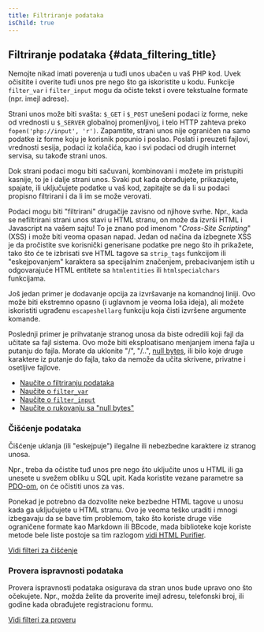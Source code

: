 ```yaml
---
title: Filtriranje podataka
isChild: true
---
```


## Filtriranje podataka {#data_filtering_title}

Nemojte nikad imati poverenja u tuđi unos ubačen u vaš PHP kod. Uvek očisitite i overite tuđi unos pre nego što ga iskoristite u kodu. Funkcije `filter_var` i `filter_input` mogu da očiste tekst i overe tekstualne formate (npr. imejl adrese).

Strani unos može biti svašta: `$_GET` i `$_POST` unešeni podaci iz forme, neke od vrednosti u `$_SERVER` globalnoj promenljivoj, i telo HTTP zahteva preko `fopen('php://input', 'r')`. Zapamtite, strani unos nije ograničen na samo podatke iz forme koju je korisnik popunio i poslao. Poslati i preuzeti fajlovi, vrednosti sesija, podaci iz kolačića, kao i svi podaci od drugih internet servisa, su takođe strani unos.

Dok strani podaci mogu biti sačuvani, kombinovani i možete im pristupiti kasnije, to je i dalje strani unos. Svaki put kada obrađujete, prikazujete, spajate, ili uključujete podatke u vaš kod, zapitajte se da li su podaci propisno filtrirani i da li im se može verovati.

Podaci mogu biti "filtrirani" drugačije zavisno od njihove svrhe. Npr., kada se nefiltrirani strani unos stavi u HTML stranu, on može da izvrši HTML i Javascript na vašem sajtu! To je znano pod imenom "_Cross-Site Scripting_" (XSS) i može biti veoma opasan napad. Jedan od načina da izbegnete XSS je da pročistite sve korisnički generisane podatke pre nego što ih prikažete, tako što će te izbrisati sve HTML tagove sa `strip_tags` funkcijom ili "eskejpovanjem" karaktera sa specijalnim značenjem, prebacivanjem istih u odgovarajuće HTML entitete sa `htmlentities` ili `htmlspecialchars` funkcijama.

Još jedan primer je dodavanje opcija za izvršavanje na komandnoj liniji. Ovo može biti ekstremno opasno (i uglavnom je veoma loša ideja), ali možete iskoristiti ugrađenu `escapeshellarg` funkciju koja čisti izvršene argumente komande.

Poslednji primer je prihvatanje stranog unosa da biste odredili koji fajl da učitate sa fajl sistema. Ovo može biti eksploatisano menjanjem imena fajla u putanju do fajla. Morate da uklonite "/", "/..", [null bytes][6], ili bilo koje druge karaktere iz putanje do fajla, tako da nemože da učita skrivene, privatne i osetljive fajlove.

* [Naučite o filtriranju podataka][1]
* [Naučite o `filter_var`][4]
* [Naučite o `filter_input`][5]
* [Naučite o rukovanju sa "null bytes"][6]

### Čišćenje podataka 

Čišćenje uklanja (ili "eskejpuje") ilegalne ili nebezbedne karaktere iz stranog unosa.

Npr., treba da očistite tuđ unos pre nego što uključite unos u HTML ili ga unesete u svežem obliku u SQL upit. Kada koristite vezane parametre sa [PDO-om](#databases), on će očistiti unos za vas.

Ponekad je potrebno da dozvolite neke bezbedne HTML tagove u unosu kada ga uključujete u HTML stranu. Ovo je veoma teško uraditi i mnogi izbegavaju da se bave tim problemom, tako što koriste druge više ograničene formate kao Markdown ili BBcode, mada biblioteke koje koriste metode bele liste postoje sa tim razlogom [vidi HTML Purifier][html-purifier].

[Vidi filteri za čišćenje][2]

### Provera ispravnosti podataka

Provera ispravnosti podataka osigurava da stran unos bude upravo ono što očekujete. Npr., možda želite da proverite imejl adresu, telefonski broj, ili godine kada obrađujete registracionu formu. 

[Vidi filteri za proveru][3]

[1]: http://www.php.net/manual/en/book.filter.php
[2]: http://www.php.net/manual/en/filter.filters.sanitize.php
[3]: http://www.php.net/manual/en/filter.filters.validate.php
[4]: http://php.net/manual/en/function.filter-var.php
[5]: http://www.php.net/manual/en/function.filter-input.php
[6]: http://php.net/manual/en/security.filesystem.nullbytes.php
[html-purifier]: http://htmlpurifier.org/
